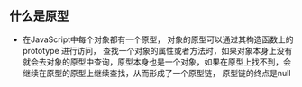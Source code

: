 ## 什么是原型

* 在JavaScript中每个对象都有一个原型， 对象的原型可以通过其构造函数上的prototype 进行访问， 查找一个对象的属性或者方法时，如果对象本身上没有就会去对象的原型中查询，原型本身也是一个对象，如果在原型上找不到，会继续在原型的原型上继续查找，从而形成了一个原型链， 原型链的终点是null
